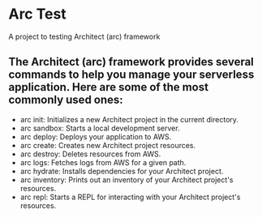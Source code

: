 # Arc Test

A project to testing Architect (arc) framework

## The Architect (arc) framework provides several commands to help you manage your serverless application. Here are some of the most commonly used ones:

- arc init: Initializes a new Architect project in the current directory.
- arc sandbox: Starts a local development server.
- arc deploy: Deploys your application to AWS.
- arc create: Creates new Architect project resources.
- arc destroy: Deletes resources from AWS.
- arc logs: Fetches logs from AWS for a given path.
- arc hydrate: Installs dependencies for your Architect project.
- arc inventory: Prints out an inventory of your Architect project's resources.
- arc repl: Starts a REPL for interacting with your Architect project's resources.
